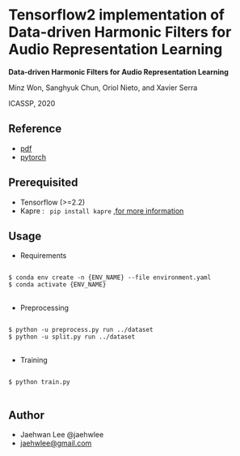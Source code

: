 Tensorflow2 implementation of Data-driven Harmonic Filters for Audio Representation Learning
==


**Data-driven Harmonic Filters for Audio Representation Learning**

Minz Won, Sanghyuk Chun, Oriol Nieto, and Xavier Serra

ICASSP, 2020

Reference
--
* [pdf](https://ccrma.stanford.edu/~urinieto/MARL/publications/ICASSP2020_Won.pdf)
* [pytorch](https://github.com/minzwon/data-driven-harmonic-filters/blob/master/README.md)


Prerequisited
--
* Tensorflow (>=2.2) 
* Kapre : <code> pip install kapre</code> ,[for more information](https://github.com/keunwoochoi/kapre)

Usage
--
* Requirements
<pre>
<code>
$ conda env create -n {ENV_NAME} --file environment.yaml
$ conda activate {ENV_NAME}
</code>
</pre>


* Preprocessing
<pre>
<code>
$ python -u preprocess.py run ../dataset
$ python -u split.py run ../dataset
</code>
</pre>

* Training
<pre>
<code>
$ python train.py
</code>
</pre>


Author
--
* Jaehwan Lee @jaehwlee
* jaehwlee@gmail.com
